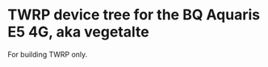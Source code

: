 TWRP device tree for the BQ Aquaris E5 4G, aka vegetalte
========================================================

For building TWRP only.
